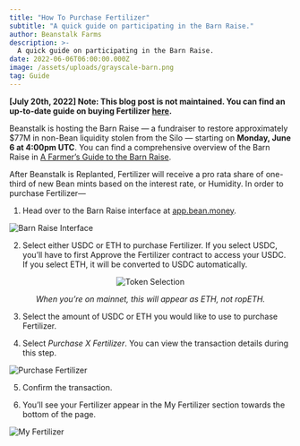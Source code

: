 ```yaml
---
title: "How To Purchase Fertilizer"
subtitle: "A quick guide on participating in the Barn Raise."
author: Beanstalk Farms
description: >-
  A quick guide on participating in the Barn Raise.
date: 2022-06-06T06:00:00.000Z
image: /assets/uploads/grayscale-barn.png
tag: Guide
---
```


**[July 20th, 2022] Note: This blog post is not maintained. You can find an up-to-date guide on buying Fertilizer [here](https://docs.bean.money/guides/earn-interest-on-beans/buy-fertilizer).**

Beanstalk is hosting the Barn Raise — a fundraiser to restore approximately $77M in non-Bean liquidity stolen from the Silo — starting on **Monday, June 6 at 4:00pm UTC**. You can find a comprehensive overview of the Barn Raise in [A Farmer’s Guide to the Barn Raise](https://bean.money/blog/a-farmers-guide-to-the-barn-raise).

After Beanstalk is Replanted, Fertilizer will receive a pro rata share of one-third of new Bean mints based on the interest rate, or Humidity. In order to purchase Fertilizer—


1. Head over to the Barn Raise interface at [app.bean.money](https://app.bean.money/#/). 


![Barn Raise Interface](/assets/uploads/barn-raise-interface.png)

2. Select either USDC or ETH to purchase Fertilizer. If you select USDC, you’ll have to first Approve the Fertilizer contract to access your USDC. If you select ETH, it will be converted to USDC automatically.

<figure>
    <p align="center">
    <img 
        src="/assets/uploads/token-selection.png" 
        alt="Token Selection"
    />
    </p>
    <figcaption align="center">
        <i>When you’re on mainnet, this will appear as ETH, not ropETH.</i>
    </figcaption>
</figure>

3. Select the amount of USDC or ETH you would like to use to purchase Fertilizer. 
   
4. Select _Purchase X Fertilizer_. You can view the transaction details during this step.

![Purchase Fertilizer](/assets/uploads/purchase-fertilizer.png)

5. Confirm the transaction.

6. You’ll see your Fertilizer appear in the My Fertilizer section towards the bottom of the page.

![My Fertilizer](/assets/uploads/my-fertilizer.png)

